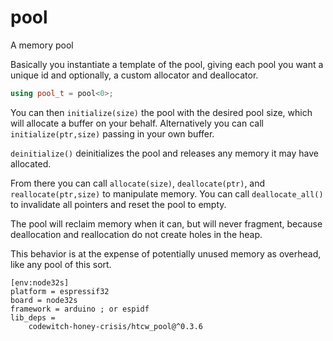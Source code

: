 # pool

A memory pool

Basically you instantiate a template of the pool, giving each pool you want a unique id and optionally, a custom allocator and deallocator.

```cpp
using pool_t = pool<0>;
```

You can then `initialize(size)` the pool with the desired pool size, which will allocate a buffer on your behalf.
Alternatively you can call `initialize(ptr,size)` passing in your own buffer.

`deinitialize()` deinitializes the pool and releases any memory it may have allocated.

From there you can call `allocate(size)`, `deallocate(ptr)`, and `reallocate(ptr,size)` to manipulate memory.
You can call `deallocate_all()` to invalidate all pointers and reset the pool to empty.

The pool will reclaim memory when it can, but will never fragment, because deallocation and reallocation do not create holes in the heap.

This behavior is at the expense of potentially unused memory as overhead, like any pool of this sort.

```
[env:node32s]
platform = espressif32
board = node32s
framework = arduino ; or espidf
lib_deps = 
	codewitch-honey-crisis/htcw_pool@^0.3.6
```